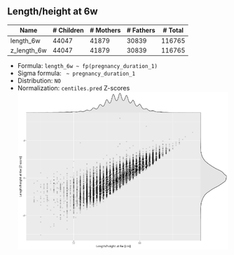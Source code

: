 ## Length/height at 6w

| Name | # Children | # Mothers | # Fathers | # Total |
| ---- | ---------- | --------- | --------- | ------- |
| length_6w | 44047 | 41879 | 30839 | 116765 |
| z_length_6w | 44047 | 41879 | 30839 | 116765 |

- Formula: `length_6w ~ fp(pregnancy_duration_1)`
- Sigma formula: ` ~ pregnancy_duration_1`
- Distribution: `NO`
- Normalization: `centiles.pred` Z-scores
![](plots/z_length_6w_vs_length_6w_child.png)


